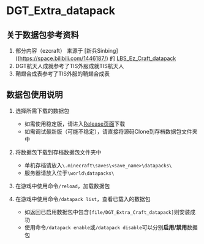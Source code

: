 # DGT_Extra_datapack

## 关于数据包参考资料
1. 部分内容（ezcraft） 来源于 [新兵Sinbing]((https://space.bilibili.com/1446187/) 的 [LBS_Ez_Craft_datapack](https://github.com/Sinbing/LBS_Ez_Craft_datapack)
2. DGT航天人成就参考了TIS外服成就TIS航天人
3. 鞘翅合成表参考了TIS外服的鞘翅合成表

## 数据包使用说明  
1. 选择所需下载的数据包  
   - 如需使用稳定版，请进入[Release页面](https://github.com/huiki/DGT_Extra_Craft_datapack/releases)下载  
   - 如需调试最新版（可能不稳定），请直接将源码Clone到存档数据包文件夹中  

2. 将数据包下载到存档数据包文件夹中  
   - 单机存档请放入`\.minecraft\saves\<save_name>\datapacks\`  
   - 服务器请放入位于`\world\datapacks\`  

3. 在游戏中使用命令`/reload`，加载数据包  

4. 在游戏中使用命令`/datapack list`，查看已载入的数据包  
   - 如返回已启用数据包中包含`[file/DGT_Extra_Craft_datapack]`则安装成功  
   - 使用命令`/datapack enable`或`/datapack disable`可以分别**启用/禁用**数据包
